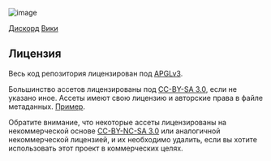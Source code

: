 ![image](https://github.com/user-attachments/assets/0bb6186c-8fd5-4c22-b2f1-395fddb32462)

[Дискорд](https://discord.gg/AD5rBEu9hk)
[Вики](https://adventure-space.ru/)

## Лицензия

Весь код репозитория лицензирован под [APGLv3](https://github.com/AdventureSpaceTeam/AdventureSpace/blob/master/license-agplv3.txt).

Большинство ассетов лицензированы под [CC-BY-SA 3.0](https://creativecommons.org/licenses/by-sa/3.0/), если не указано иное. Ассеты имеют свою лицензию и авторские права в файле метаданных. [Пример](https://github.com/space-syndicate/space-station-14/blob/master/Resources/Textures/Objects/Tools/crowbar.rsi/meta.json).

Обратите внимание, что некоторые ассеты лицензированы на некоммерческой основе [CC-BY-NC-SA 3.0](https://creativecommons.org/licenses/by-nc-sa/3.0/) или аналогичной некоммерческой лицензией, и их необходимо удалить, если вы хотите использовать этот проект в коммерческих целях.
